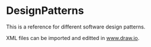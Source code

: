 # DesignPatterns

This is a reference for different software design patterns.

XML files can be imported and editted in www.draw.io.
